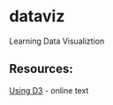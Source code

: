 # dataviz
Learning Data Visualiztion

## Resources:
[Using D3](https://using-d3js.com/index.html) - online text